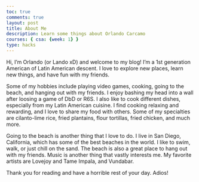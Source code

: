 ```yaml
---
toc: true
comments: true
layout: post
title: About Me
description: Learn some things about Orlando Carcamo
courses: { csa: {week: 1} }
type: hacks
---
```


Hi, I’m Orlando (or Lando xD) and welcome to my blog! I’m a 1st generation American of Latin American descent. I love to explore new places, learn new things, and have fun with my friends.

Some of my hobbies include playing video games, cooking, going to the beach, and hanging out with my friends. I enjoy bashing my head into a wall after loosing a game of DbD or R6S. I also like to cook different dishes, especially from my Latin American cuisine. I find cooking relaxing and rewarding, and I love to share my food with others. Some of my specialties are cilanto-lime rice, fried plantains, flour tortillas, fried chicken, and much more.

Going to the beach is another thing that I love to do. I live in San Diego, California, which has some of the best beaches in the world. I like to swim, walk, or just chill on the sand. The beach is also a great place to hang out with my friends. Music is another thing that vastly interests me. My favorite artists are Lovejoy and Tame Impala, and Vundabar.

Thank you for reading and have a horrible rest of your day. Adios!